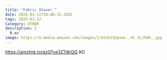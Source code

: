 ```yaml
---
title: "Fabric Shaver "
date: 2025-03-11T10:48:15.328Z
tags: 2025-03-12
Category: OTHER
description: |
  9.xx 
image: https://m.media-amazon.com/images/I/61SeJ2GpaoL._AC_SL1500_.jpg
---
```

https://amzlink.to/az07ue3Z7dkQQ   AD